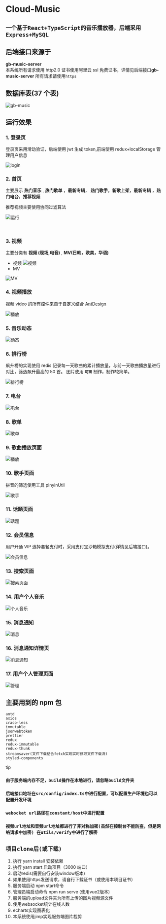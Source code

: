 # Cloud-Music

## **`一个基于React+TypeScript的音乐播放器，后端采用Express+MySQL`**<br/>

## 后端接口来源于

**gb-music-server** <br/>
本系统所有请求使用 http2.0 证书使用阿里云 ssl 免费证书，详情见后端接口**gb-music-server**
所有请求请使用`https`

## 数据库表(37 个表)

![gb-music](https://wx4.sinaimg.cn/large/008asUO8ly1h1ilz7vgpmj31fj0o8npd.jpg)

## 运行效果

### 1. **登录页**

登录页采用滑动验证，后端使用 jwt 生成 token,前端使用 redux+localStorage 管理用户信息

![login](https://wx4.sinaimg.cn/large/008asUO8ly1h1imj4cgnyj31h90ps1kx.jpg)

### 2. **首页**

主要展示 **热门音乐** , **热门歌单** ，**最新专辑**，
**热门歌手**，**新歌上架**，**最新专辑** ，**热门电台**，**推荐视频** <br/>

推荐视频主要使用协同过滤算法

![运行](https://wx2.sinaimg.cn/large/008asUO8ly1h1imkkl277g31gl0r87ww.gif)

<br/>

### 3. **视频**

主要分类有 **视频 (现场,电音)** , **MV(日韩，欧美，华语)** <br/>

- 视频
  ![视频](https://wx1.sinaimg.cn/large/008asUO8ly1h1imjke4ghj31hc0q1no8.jpg)
  <br/>
- MV

![MV](https://wx3.sinaimg.cn/large/008asUO8ly1h1imj6k109j31hc0pwh9x.jpg)

### 4. **视频播放** <br/>

视频 video 的所有控件来自于自定义结合 [AntDesign](https://ant.design/index-cn)

![播放](https://wx4.sinaimg.cn/large/008asUO8ly1h1imji9ijoj31ha0px7jl.jpg) <br/>

### 5. **音乐动态** <br/>

![动态](https://wx3.sinaimg.cn/large/008asUO8ly1h1imj8ctkkj31hc0pwgzi.jpg)

### 6. **排行榜**

飙升榜的实现使用 redis 记录每一天歌曲的累计播放量，与前一天歌曲播放量进行对比，筛选飙升最高的 50 首。
图片使用 **`可画`** 制作，制作较简单。

![排行榜](https://wx3.sinaimg.cn/large/008asUO8ly1h1imjgorpyj31hc0pw4d0.jpg) <br/>

### 7. **电台**

![电台](https://wx4.sinaimg.cn/large/008asUO8ly1h1imj7jar3j31hc0pwk4h.jpg)

### 8. **歌单**

![歌单](https://wx3.sinaimg.cn/large/008asUO8ly1h1imjax7kjj31hc0r77wh.jpg)

### 9. **歌曲播放页面**

![播放](https://wx1.sinaimg.cn/large/008asUO8ly1h1imjblc2wj31h80pwdr7.jpg)

### 10. **歌手页面**

拼音的筛选使用工具 pinyinUtil

![歌手](https://wx2.sinaimg.cn/large/008asUO8ly1h1imjemdpjj31hc0q04o0.jpg)

### 11. **话题页面**

![话题](https://wx3.sinaimg.cn/large/008asUO8ly1h1imjfnhypj31hc0pvk47.jpg)

### 12. **会员信息**

用户开通 VIP 选择套餐支付时，采用支付宝沙箱模拟支付(详情见后端接口)。

![会员信息](https://wx4.sinaimg.cn/large/008asUO8ly1h1imjg4lhej31hc0pu7c1.jpg)

### 13. **搜索页面**

![搜索页面](https://wx3.sinaimg.cn/large/008asUO8ly1h1imkl9cmzj31hc0pugwb.jpg)

### 14. **用户个人音乐**

![个人音乐](https://wx2.sinaimg.cn/large/008asUO8ly1h1imklxob1j31hc0psaly.jpg)

### 15. **消息通知**

![消息](https://wx3.sinaimg.cn/large/008asUO8ly1h1imknosfyj31ha0pw1d3.jpg)

### 16. **消息通知详情页**

![消息通知](https://wx2.sinaimg.cn/large/008asUO8ly1h1imkolax3j31hb0pvtow.jpg)

### 17. **用户个人管理页面**

![管理](https://wx2.sinaimg.cn/large/008asUO8ly1h1imkp7nn3j31h90pwwon.jpg)

## 主要用到的 npm 包

```
antd
axios
craco-less
immutable
jsonwebtoken
prettier
redux
redux-immutable
redux-thunk
streamsaver(文件下载结合fetch实现实时获取文件下载流)
styled-components
```

tip

### `由于服务端内存不足，build操作在本地进行，请忽略build文件夹`

### `后端接口地址在src/config/index.ts中进行配置，可以配置生产环境也可以配置开发环境`

### `webocket url路径在constant/host中进行配置`

### `视频url地址和音频url地址都进行了非对称加密(虽然在控制台不能防盗，但是网络请求中加密) 在utils/verify中进行了解密`

## **`项目clone后(或下载)`**

1. 执行 yarn install 安装依赖
2. 执行 yarn start 启动项目（3000 端口）
3. 启动redis(需要自行安装window版本)
4. 如果使用https发送请求，请自行下载证书（或使用本项目证书）
5. 服务端启动 npm start命令
6. 管理员端启动命令  npm run serve (使用vue2版本)
7. 服务端的upload文件夹为所有上传的图片视频源文件
8. 使用websocket统计在线人数
9. echarts实现图表化
10. 本系统使用jimp实现服务端图片裁剪

